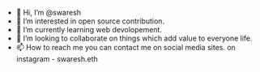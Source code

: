 - 👋 Hi, I’m @swaresh
- 👀 I’m interested in open source contribution.
- 🌱 I’m currently learning web devolopement.
- 💞️ I’m looking to collaborate on things which add value to everyone life.
- 📫 How to reach me you can  contact me on social media sites.
on instagram - swaresh.eth

<!---
swaresh-710/swaresh-710 is a ✨ special ✨ repository because its `README.md` (this file) appears on your GitHub profile.
You can click the Preview link to take a look at your changes.
--->
